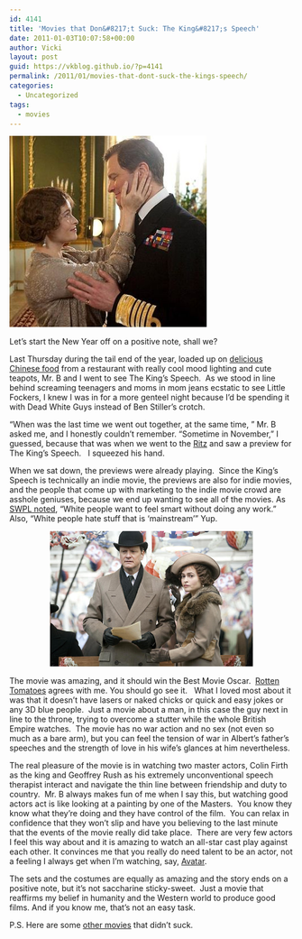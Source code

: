 ```yaml
---
id: 4141
title: 'Movies that Don&#8217;t Suck: The King&#8217;s Speech'
date: 2011-01-03T10:07:58+00:00
author: Vicki
layout: post
guid: https://vkblog.github.io/?p=4141
permalink: /2011/01/movies-that-dont-suck-the-kings-speech/
categories:
  - Uncategorized
tags:
  - movies
---
```

[<img class="aligncenter size-full wp-image-4142" title="kingspeech" src="https://raw.githubusercontent.com/vkblog/vkblog.github.io/master/public/img/2010/12/kingspeech.jpg" alt="" width="350" height="339" />](https://raw.githubusercontent.com/vkblog/vkblog.github.io/master/public/img/2010/12/kingspeech.jpg)

Let&#8217;s start the New Year off on a positive note, shall we?

Last Thursday during the tail end of the year, loaded up on [delicious Chinese food](http://www.yelp.com/biz/duck-sauce-newtown) from a restaurant with really cool mood lighting and cute teapots, Mr. B and I went to see The King&#8217;s Speech.  As we stood in line behind screaming teenagers and moms in mom jeans ecstatic to see Little Fockers, I knew I was in for a more genteel night because I&#8217;d be spending it with Dead White Guys instead of Ben Stiller&#8217;s crotch.

&#8220;When was the last time we went out together, at the same time, &#8221; Mr. B asked me, and I honestly couldn&#8217;t remember. &#8220;Sometime in November,&#8221; I guessed, because that was when we went to the [Ritz](http://www.yelp.com/biz/ritz-east-philadelphia) and saw a preview for The King&#8217;s Speech.   I squeezed his hand.

When we sat down, the previews were already playing.  Since the King&#8217;s Speech is technically an indie movie, the previews are also for indie movies, and the people that come up with marketing to the indie movie crowd are asshole geniuses, because we end up wanting to see all of the movies. As [SWPL noted](http://stuffwhitepeoplelike.com/2008/01/18/3-film-festivals/), &#8220;White people want to feel smart without doing any work.&#8221; Also, &#8220;White people hate stuff that is ‘mainstream’&#8221; Yup.

<p style="text-align: center;">
  <a href="https://raw.githubusercontent.com/vkblog/vkblog.github.io/master/public/img/2011/01/1124-Film-Review-The-Kings-Speech_full_600.jpg"><img class="aligncenter size-full wp-image-4148" title="1124-Film-Review-The-Kings-Speech_full_600" src="https://raw.githubusercontent.com/vkblog/vkblog.github.io/master/public/img/2011/01/1124-Film-Review-The-Kings-Speech_full_600.jpg" alt="" width="360" height="240" /></a>
</p>

The movie was amazing, and it should win the Best Movie Oscar.  [Rotten Tomatoes](http://www.rottentomatoes.com/m/the_kings_speech/) agrees with me. You should go see it.   What I loved most about it was that it doesn&#8217;t have lasers or naked chicks or quick and easy jokes or any 3D blue people.  Just a movie about a man, in this case the guy next in line to the throne, trying to overcome a stutter while the whole British Empire watches.  The movie has no war action and no sex (not even so much as a bare arm), but you can feel the tension of war in Albert&#8217;s father&#8217;s speeches and the strength of love in his wife&#8217;s glances at him nevertheless.

<p style="text-align: left;">
  The real pleasure of the movie is in watching two master actors, Colin Firth as the king and Geoffrey Rush as his extremely unconventional speech therapist interact and navigate the thin line between friendship and duty to country.  Mr. B always makes fun of me when I say this, but watching good actors act is like looking at a painting by one of the Masters.  You know they know what they&#8217;re doing and they have control of the film.  You can relax in confidence that they won&#8217;t slip and have you believing to the last minute that the events of the movie really did take place.  There are very few actors I feel this way about and it is amazing to watch an all-star cast play against each other. It convinces me that you really do need talent to be an actor, not a feeling I always get when I&#8217;m watching, say, <a href="https://vkblog.github.io/2009/12/22/movie-review-avatar/">Avatar</a>.
</p>

The sets and the costumes are equally as amazing and the story ends on a positive note, but it&#8217;s not saccharine sticky-sweet.  Just a movie that reaffirms my belief in humanity and the Western world to produce good films. And if you know me, that&#8217;s not an easy task.

P.S. Here are some [other movies](https://vkblog.github.io/2009/12/14/movie-review-10-weizman-street-plus-comme-ton-pere/) that didn&#8217;t suck.